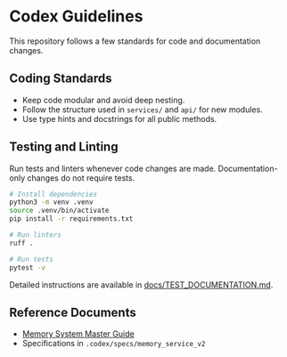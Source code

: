# Codex Guidelines

This repository follows a few standards for code and documentation changes.

## Coding Standards

- Keep code modular and avoid deep nesting.
- Follow the structure used in `services/` and `api/` for new modules.
- Use type hints and docstrings for all public methods.

## Testing and Linting

Run tests and linters whenever code changes are made. Documentation-only changes do not require tests.

```bash
# Install dependencies
python3 -m venv .venv
source .venv/bin/activate
pip install -r requirements.txt

# Run linters
ruff .

# Run tests
pytest -v
```

Detailed instructions are available in [docs/TEST_DOCUMENTATION.md](docs/TEST_DOCUMENTATION.md).

## Reference Documents

- [Memory System Master Guide](docs/MEMORY_SYSTEM_MASTER_GUIDE.md)
- Specifications in `.codex/specs/memory_service_v2`

